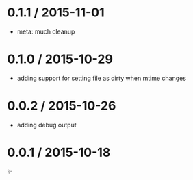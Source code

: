 
0.1.1 / 2015-11-01
==================

  * meta: much cleanup

0.1.0 / 2015-10-29
==================

  * adding support for setting file as dirty when mtime changes

0.0.2 / 2015-10-26
==================

  * adding debug output

0.0.1 / 2015-10-18
==================

:sparkles:
